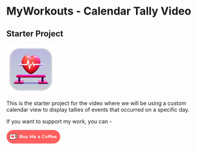# MyWorkouts - Calendar Tally Video

## Starter Project

![mac128](Images/mac128.png)

This is the starter project for the video where we will be using a custom calendar view to display tallies of events that occurred on a specific day.

If you want to support my work, you can - </br>

<a href='https://ko-fi.com/Z8Z22WRVG' target='_blank'><img height='36' style='border:0px;height:36px;' src='Images/kofi3.png' border='0' alt='Buy Me a Coffee at ko-fi.com' /></a>

